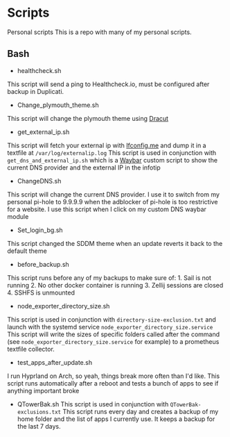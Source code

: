 # Scripts

Personal scripts
This is a repo with many of my personal scripts.

## Bash

- healthcheck.sh

This script will send a ping to Healthcheck.io, must be configured after backup in Duplicati.

- Change_plymouth_theme.sh

This script will change the plymouth theme using [Dracut](https://github.com/dracut-ng/dracut-ng/wiki)

- get_external_ip.sh

This script will fetch your external ip with [Ifconfig.me](http://ifconfig.me) and dump it in a textfile at `/var/log/externalip.log`
This script is used in conjunction with `get_dns_and_external_ip.sh` which is a [Waybar](https://github.com/Alexays/Waybar) custom script to show the current DNS provider and the external IP in the infotip

- ChangeDNS.sh

This script will change the current DNS provider. I use it to switch from my personal pi-hole to 9.9.9.9 when the adblocker of pi-hole is too restrictive for a website. I use this script when I click on my custom DNS waybar module

- Set_login_bg.sh

This script changed the SDDM theme when an update reverts it back to the default theme

- before_backup.sh

This script runs before any of my backups to make sure of:
    1. Sail is not running
    2. No other docker container is running
    3. Zellij sessions are closed
    4. SSHFS is unmounted

- node_exporter_directory_size.sh

This script is used in conjunction with `directory-size-exclusion.txt` and launch with the systemd service `node_exporter_directory_size.service`
This script will write the sizes of specific folders called after the command (see `node_exporter_directory_size.service` for example) to a prometheus textfile collector.

- test_apps_after_update.sh

I run Hyprland on Arch, so yeah, things break more often than I'd like. This script runs automatically after a reboot and tests a bunch of apps to see if anything important broke

- QTowerBak.sh
This script is used in conjunction with `QTowerBak-exclusions.txt`
This script runs every day and creates a backup of my home folder and the list of apps I currently use. It keeps a backup for the last 7 days.
